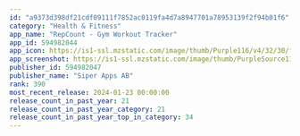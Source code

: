```yaml
---
id: "a9373d398df21cdf09111f7852ac0119fa4d7a8947701a78953139f2f94b01f6"
category: "Health & Fitness"
app_name: "RepCount - Gym Workout Tracker"
app_id: 594982044
app_icon: https://is1-ssl.mzstatic.com/image/thumb/Purple116/v4/32/30/fe/3230fe7d-5d64-df68-1da8-ae363bd141f4/AppIcon__Default-0-0-1x_U007ephone-0-0-0-0-0-0-P3-85-220.png/1024x1024bb.png
app_screenshot: https://is1-ssl.mzstatic.com/image/thumb/PurpleSource116/v4/3d/64/ce/3d64ced1-550b-58b1-df68-9adea3d4bab8/f89ad0d4-3b37-4d20-8355-f29cc0a82d85_1.png/1284x2778bb.png
publisher_id: 594982047
publisher_name: "Siper Apps AB"
rank: 390
most_recent_release: 2024-01-23 00:00:00
release_count_in_past_year: 21
release_count_in_past_year_category: 21
release_count_in_past_year_top_in_category: 34
---
```

